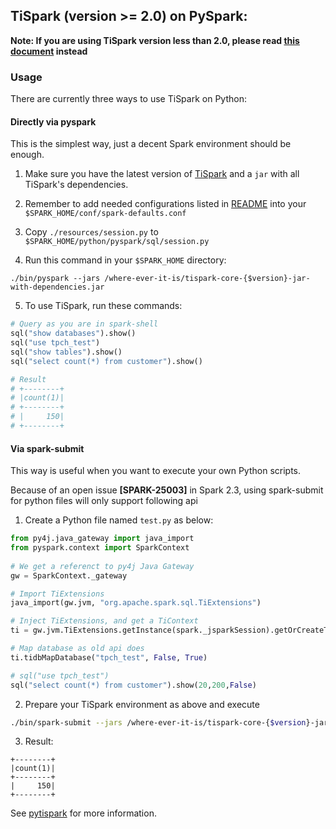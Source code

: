 ## TiSpark (version >= 2.0) on PySpark:
**Note: If you are using TiSpark version less than 2.0, please read [this document](./README_spark2.1.md) instead**
### Usage
There are currently three ways to use TiSpark on Python:
#### Directly via pyspark
This is the simplest way, just a decent Spark environment should be enough.
1. Make sure you have the latest version of [TiSpark](https://github.com/pingcap/tispark) and a `jar` with all TiSpark's dependencies.

2. Remember to add needed configurations listed in [README](../README.md) into your `$SPARK_HOME/conf/spark-defaults.conf`

3. Copy `./resources/session.py` to `$SPARK_HOME/python/pyspark/sql/session.py`

4. Run this command in your `$SPARK_HOME` directory:
```
./bin/pyspark --jars /where-ever-it-is/tispark-core-{$version}-jar-with-dependencies.jar
```

5. To use TiSpark, run these commands:
```python
# Query as you are in spark-shell
sql("show databases").show()
sql("use tpch_test")
sql("show tables").show()
sql("select count(*) from customer").show()

# Result
# +--------+
# |count(1)|
# +--------+
# |     150|
# +--------+
```

#### Via spark-submit
This way is useful when you want to execute your own Python scripts.

Because of an open issue **[SPARK-25003]** in Spark 2.3, using spark-submit for python files will only support following api

1. Create a Python file named `test.py` as below:
```python
from py4j.java_gateway import java_import
from pyspark.context import SparkContext
 
# We get a referenct to py4j Java Gateway
gw = SparkContext._gateway

# Import TiExtensions
java_import(gw.jvm, "org.apache.spark.sql.TiExtensions")

# Inject TiExtensions, and get a TiContext
ti = gw.jvm.TiExtensions.getInstance(spark._jsparkSession).getOrCreateTiContext(spark._jsparkSession)

# Map database as old api does
ti.tidbMapDatabase("tpch_test", False, True)

# sql("use tpch_test")
sql("select count(*) from customer").show(20,200,False)
```

2. Prepare your TiSpark environment as above and execute
```bash
./bin/spark-submit --jars /where-ever-it-is/tispark-core-{$version}-jar-with-dependencies.jar test.py
```

3. Result:
```
+--------+
|count(1)|
+--------+
|     150|
+--------+
```


See [pytispark](https://pypi.python.org/pypi?:action=display&name=pytispark) for more information.